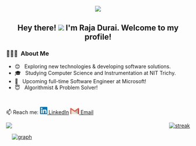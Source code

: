 <p align="center">
  <a href="https://github.com/Raja58"><img src="https://readme-typing-svg.herokuapp.com/?lines=from%20github%20import%20Raja58%20;I'm%20always%20trying%20to%20get%20better%20:);&font=monospace%20Code&center=true&width=440&height=45&color=f75c7e&vCenter=true&size=22"></a>
</p>

<h2 align="center">
  Hey there!
  <img src="https://media.giphy.com/media/hvRJCLFzcasrR4ia7z/giphy.gif" width="28">
  I'm Raja Durai. Welcome to my profile!
</h2>
<h3> 👨🏻‍💻 &nbsp;About Me </h3>

<!-- <a href="https://github.com/Raja58">
  <img height="180em" align = "right" src="https://github-readme-stats.vercel.app/api/top-langs/?username=Raja58&theme=dark&layout=compact" />
</a> -->

- 😊 &nbsp; Exploring new technologies & developing software solutions.
- 🎓 &nbsp; Studying Computer Science and Instrumentation at NIT Trichy.
- 💼 &nbsp; Upcoming full-time Software Engineer at Microsoft!
- 😇 &nbsp; Algorithmist & Problem Solver!
<!-- ![Raja's github stats](https://github-readme-stats.vercel.app/api?username=Raja58&show_icons=true&theme=dark) -->
<br/>

📫 Reach me:
 [![Linkedin](https://github.com/Raja58/ProShop-eCommerce/blob/main/in.jpg) LinkedIn](https://www.linkedin.com/in/raja58)  [![Email](https://github.com/Raja58/ProShop-eCommerce/blob/main/mail.jpg) Email](mailto:rajadurainit@gmail.com)

<a href="https://github.com/Raja58">
  <img height="180em" align = "left" src="https://github-readme-stats.vercel.app/api/top-langs/?username=Raja58&theme=dark&layout=compact" />
</a>
<p align="right">
  <a href="https://github.com/Raja58">
    <img height="174em" title="get streak" alt="streak" src="https://github-readme-streak-stats.herokuapp.com/?user=Raja58&theme=monokai-metallian&hide_border=true"/>
  </a>
</p>

<a href="https://github.com/Raja58"><img alt="graph" src="https://denvercoder1-activity-graph.herokuapp.com/graph/?username=Raja58&bg_color=1F222E&color=F8D866&line=F85D7F&point=FFFFFF&hide_border=true" /></a>
